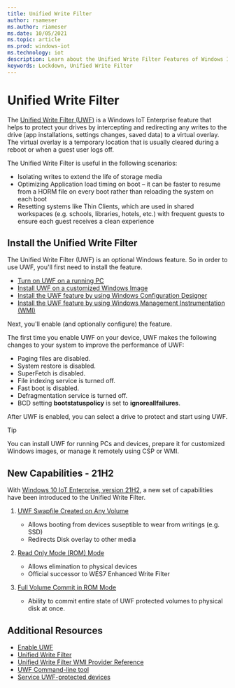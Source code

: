 ```yaml
---
title: Unified Write Filter
author: rsameser
ms.author: riameser
ms.date: 10/05/2021
ms.topic: article
ms.prod: windows-iot
ms.technology: iot
description: Learn about the Unified Write Filter Features of Windows IoT Enterprise.
keywords: Lockdown, Unified Write Filter
---
```

# Unified Write Filter
The [Unified Write Filter (UWF)](/windows-hardware/customize/enterprise/unified-write-filter#turn-on-and-configure-uwf) is a Windows IoT Enterprise feature that helps to protect your drives by intercepting and redirecting any writes to the drive (app installations, settings changes, saved data) to a virtual overlay. The virtual overlay is a temporary location that is usually cleared during a reboot or when a guest user logs off.

The Unified Write Filter is useful in the following scenarios:
* Isolating writes to extend the life of storage media
* Optimizing Application load timing on boot – it can be faster to resume from a HORM file on every boot rather than reloading the system on each boot
* Resetting systems like Thin Clients, which are used in shared workspaces (e.g. schools, libraries, hotels, etc.) with frequent guests to ensure each guest receives a clean experience


## Install the Unified Write Filter
The Unified Write Filter (UWF) is an optional Windows feature. So in order to use UWF, you'll first need to install the feature.

* [Turn on UWF on a running PC](/windows-hardware/customize/enterprise/uwf-turnonuwf#turn-on-uwf-on-a-running-pc)
* [Install UWF on a customized Windows Image](/windows-hardware/customize/enterprise/uwf-turnonuwf#install-uwf-on-a-customized-windows-image)
* [Install the UWF feature by using Windows Configuration Designer](/windows-hardware/customize/enterprise/uwf-turnonuwf#install-the-uwf-feature-by-using-windows-configuration-designer)
* [Install the UWF feature by using Windows Management Instrumentation (WMI)](/windows-hardware/customize/enterprise/uwf-turnonuwf#install-the-uwf-feature-by-using-windows-management-instrumentation-wmi)

Next, you'll enable (and optionally configure) the feature.

The first time you enable UWF on your device, UWF makes the following changes to your system to improve the performance of UWF:
* Paging files are disabled.
* System restore is disabled.
* SuperFetch is disabled.
* File indexing service is turned off.
* Fast boot is disabled.
* Defragmentation service is turned off.
* BCD setting **bootstatuspolicy** is set to **ignoreallfailures**.

After UWF is enabled, you can select a drive to protect and start using UWF.

> [!TIP]
>
> You can install UWF for running PCs and devices, prepare it for customized Windows images, or manage it remotely using CSP or WMI.

## New Capabilities - 21H2
With [Windows 10 IoT Enterprise, version 21H2](/windows/iot/product-family/what's-new-in-windows-10-iot-enterprise-21h2), a new set of capabilities have been introduced to the Unified Write Filter.

1. [UWF Swapfile Created on Any Volume](/windows-hardware/customize/enterprise/uwf-wes7-ewf-to-win10-uwf)
    * Allows booting from devices suseptible to wear from writings (e.g. SSD)
    * Redirects Disk overlay to other media


2. [Read Only Mode (ROM) Mode](/windows-hardware/customize/enterprise/uwf-wes7-ewf-to-win10-uwf#read-only-media-mode)  
    * Allows elimination to physical devices
    * Official successor to WES7 Enhanced Write Filter


3. [Full Volume Commit in ROM Mode](/windows-hardware/customize/enterprise/uwf-wes7-ewf-to-win10-uwf#full-volume-commit-in-read-only-media-mode)
    * Ability to commit entire state of UWF protected volumes to physical disk at once.

## Additional Resources
* [Enable UWF](/windows-hardware/customize/enterprise/uwf-turnonuwf)
* [Unified Write Filter](/windows-hardware/customize/enterprise/unified-write-filter)
* [Unified Write Filter WMI Provider Reference](/windows-hardware/customize/enterprise/uwf-wmi-provider-reference)
* [UWF Command-line tool](/windows-hardware/customize/enterprise/uwfmgrexe)
* [Service UWF-protected devices](/windows-hardware/customize/enterprise/service-uwf-protected-devices)
